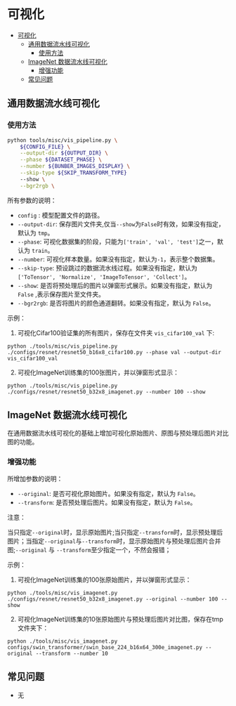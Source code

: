 # 可视化

<!-- TOC -->

- [可视化](#可视化)
  - [通用数据流水线可视化](#通用数据流水线可视化)
    - [使用方法](#使用方法)
  - [ImageNet 数据流水线可视化](#imageNet-数据流水线可视化)
    - [增强功能](#增强功能)
  - [常见问题](#常见问题)

<!-- TOC -->

## 通用数据流水线可视化

### 使用方法

```bash
python tools/misc/vis_pipeline.py \
    ${CONFIG_FILE} \
    --output-dir ${OUTPUT_DIR} \
    --phase ${DATASET_PHASE} \
    --number ${BUNBER_IMAGES_DISPLAY} \
    --skip-type ${SKIP_TRANSFORM_TYPE}
    --show \
    --bgr2rgb \
```

所有参数的说明：

- `config` : 模型配置文件的路径。
- `--output-dir`: 保存图片文件夹,仅当`--show`为``False``时有效，如果没有指定，默认为 `tmp`。
- `--phase`: 可视化数据集的阶段，只能为`['train', 'val', 'test']`之一，默认为 `train`。
- `--number`: 可视化样本数量。如果没有指定，默认为`-1`，表示整个数据集。
- `--skip-type`: 预设跳过的数据流水线过程。如果没有指定，默认为 `['ToTensor', 'Normalize', 'ImageToTensor', 'Collect']`。
- `--show`: 是否将预处理后的图片以弹窗形式展示。如果没有指定，默认为 `False` ,表示保存图片至文件夹。
- `--bgr2rgb`: 是否将图片的颜色通道翻转。如果没有指定，默认为 `False`。

示例：

1. 可视化Cifar100验证集的所有图片，保存在文件夹 `vis_cifar100_val` 下:

`python ./tools/misc/vis_pipeline.py ./configs/resnet/resnet50_b16x8_cifar100.py --phase val --output-dir vis_cifar100_val`

2. 可视化ImageNet训练集的100张图片，并以弹窗形式显示：

`python ./tools/misc/vis_pipeline.py ./configs/resnet/resnet50_b32x8_imagenet.py --number 100 --show`

## ImageNet 数据流水线可视化

在通用数据流水线可视化的基础上增加可视化原始图片、原图与预处理后图片对比图的功能。

### 增强功能

所增加参数的说明：

- `--original`: 是否可视化原始图片。如果没有指定，默认为 `False`。
- `--transform`: 是否预处理后图片。如果没有指定，默认为 `False`。

注意：

当只指定`--original`时，显示原始图片;当只指定`--transform`时，显示预处理后图片；当指定`--original`与`--transform`时，显示原始图片与预处理后图片合并图;`--original` 与 `--transform`至少指定一个，不然会报错；

示例：
1. 可视化ImageNet训练集的100张原始图片，并以弹窗形式显示：

`python ./tools/misc/vis_imagenet.py ./configs/resnet/resnet50_b32x8_imagenet.py --original --number 100 --show`

2. 可视化ImageNet训练集的10张原始图片与预处理后图片对比图，保存在tmp文件夹下：

`python ./tools/misc/vis_imagenet.py configs/swin_transformer/swin_base_224_b16x64_300e_imagenet.py --original --transform --number 10`

## 常见问题

- 无
